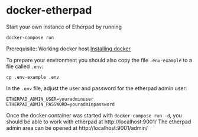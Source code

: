 # docker-etherpad

Start your own instance of Etherpad by running

    docker-compose run
    
Prerequisite: Working docker host [Installing docker](https://docs.docker.com/engine/installation/)

To prepare your environment you should also copy the file `.env-example` to a file called `.env`:

    cp .env-example .env
  
In the `.env` file, adjust the user and password for the etherpad admin user:

    ETHERPAD_ADMIN_USER=youradminuser
    ETHERPAD_ADMIN_PASSWORD=youradminpassword

Once the docker container was started with `docker-compose run -d`, you should be able to work with etherpad at http://localhost:9001/
The etherpad admin area can be opened at http://localhost:9001/admin/
